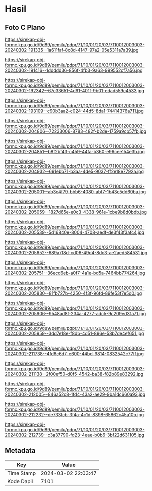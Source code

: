 # Hasil

## Foto C Plano

https://sirekap-obj-formc.kpu.go.id/9d89/pemilu/pdpr/71/10/01/20/03/7110012003003-20240302-191335--1a611faf-8c8d-4147-97a2-05e5311a7a39.jpg

https://sirekap-obj-formc.kpu.go.id/9d89/pemilu/pdpr/71/10/01/20/03/7110012003003-20240302-191416--1ddddd36-856f-4fb3-9a63-999552cf7a56.jpg

https://sirekap-obj-formc.kpu.go.id/9d89/pemilu/pdpr/71/10/01/20/03/7110012003003-20240302-192342--67c33651-4d91-401f-9b01-edad559c4533.jpg

https://sirekap-obj-formc.kpu.go.id/9d89/pemilu/pdpr/71/10/01/20/03/7110012003003-20240302-193109--c90b3aa2-c024-44d5-8da1-74414376a711.jpg

https://sirekap-obj-formc.kpu.go.id/9d89/pemilu/pdpr/71/10/01/20/03/7110012003003-20240302-204806--72233006-8783-482f-b2de-1759a9cb57fb.jpg

https://sirekap-obj-formc.kpu.go.id/9d89/pemilu/pdpr/71/10/01/20/03/7110012003003-20240302-204851--b8f2bf43-c459-44fa-b360-e96cee154e3b.jpg

https://sirekap-obj-formc.kpu.go.id/9d89/pemilu/pdpr/71/10/01/20/03/7110012003003-20240302-204932--691ebb71-b3aa-4de5-9037-ff2e18e7792a.jpg

https://sirekap-obj-formc.kpu.go.id/9d89/pemilu/pdpr/71/10/01/20/03/7110012003003-20240302-205001--ab3c4f79-bbb6-4080-abf7-1b43c5dd60ba.jpg

https://sirekap-obj-formc.kpu.go.id/9d89/pemilu/pdpr/71/10/01/20/03/7110012003003-20240302-205059--1827d65e-e0c3-4338-961e-1cbe9b8d0bdb.jpg

https://sirekap-obj-formc.kpu.go.id/9d89/pemilu/pdpr/71/10/01/20/03/7110012003003-20240302-205539--5d16840e-8004-4708-aedf-de3f43f3afc4.jpg

https://sirekap-obj-formc.kpu.go.id/9d89/pemilu/pdpr/71/10/01/20/03/7110012003003-20240302-205652--689a7f8d-cd06-49d4-8dc3-ae2aed584531.jpg

https://sirekap-obj-formc.kpu.go.id/9d89/pemilu/pdpr/71/10/01/20/03/7110012003003-20240302-205751--36ecd6eb-a0f7-4a1e-bd5a-7464bb774264.jpg

https://sirekap-obj-formc.kpu.go.id/9d89/pemilu/pdpr/71/10/01/20/03/7110012003003-20240302-205830--81fb727b-4250-4f3f-96fd-89fe53f7e5d0.jpg

https://sirekap-obj-formc.kpu.go.id/9d89/pemilu/pdpr/71/10/01/20/03/7110012003003-20240302-205906--9548ad8f-234a-4277-adc5-9c209ed31a71.jpg

https://sirekap-obj-formc.kpu.go.id/9d89/pemilu/pdpr/71/10/01/20/03/7110012003003-20240302-205959--3dd7e18e-f8db-4d51-896e-58b7de4ef651.jpg

https://sirekap-obj-formc.kpu.go.id/9d89/pemilu/pdpr/71/10/01/20/03/7110012003003-20240302-211738--4fd6c6d7-e600-44bd-9814-0832542c77ff.jpg

https://sirekap-obj-formc.kpu.go.id/9d89/pemilu/pdpr/71/10/01/20/03/7110012003003-20240302-211138--2f00ef50-d0f5-4542-ba38-f82b89e83292.jpg

https://sirekap-obj-formc.kpu.go.id/9d89/pemilu/pdpr/71/10/01/20/03/7110012003003-20240302-212005--846a52c8-1fd4-43a2-ae29-9ba1dc660a93.jpg

https://sirekap-obj-formc.kpu.go.id/9d89/pemilu/pdpr/71/10/01/20/03/7110012003003-20240302-212232--de733fcb-3f4a-4c1d-8398-65862c45a10b.jpg

https://sirekap-obj-formc.kpu.go.id/9d89/pemilu/pdpr/71/10/01/20/03/7110012003003-20240302-212739--c3a37790-fd23-4eae-b0b6-3bf22d631105.jpg


## Metadata

| Key        | Value               |
| ---------- | ------------------- |
| Time Stamp | 2024-03-02 22:03:47 |
| Kode Dapil | 7101                |



